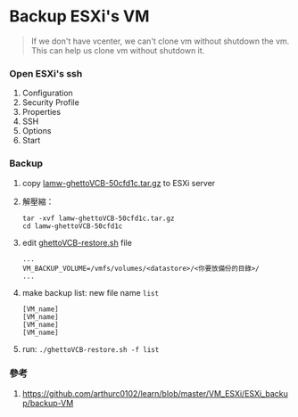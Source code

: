 # Backup ESXi's VM

> If we don't have vcenter, we can't clone vm without shutdown the vm.
> This can help us clone vm without shutdown it.


### Open ESXi's ssh

1. Configuration
2. Security Profile
3. Properties
4. SSH
5. Options
6. Start


### Backup

1. copy [lamw-ghettoVCB-50cfd1c.tar.gz](./lamw-ghettoVCB-50cfd1c.tar.gz) to ESXi server
2. 解壓縮：
   ```
   tar -xvf lamw-ghettoVCB-50cfd1c.tar.gz
   cd lamw-ghettoVCB-50cfd1c
   ```

3. edit [ghettoVCB-restore.sh](./ghettoVCB-restore.sh) file
   ```
   ...
   VM_BACKUP_VOLUME=/vmfs/volumes/<datastore>/<你要放備份的目錄>/
   ...
   ```

4. make backup list: new file name `list`
   ```
   [VM_name]
   [VM_name]
   [VM_name]
   [VM_name]
   ```

5. run: `./ghettoVCB-restore.sh -f list`


### 參考
1. <https://github.com/arthurc0102/learn/blob/master/VM_ESXi/ESXi_backup/backup-VM>

